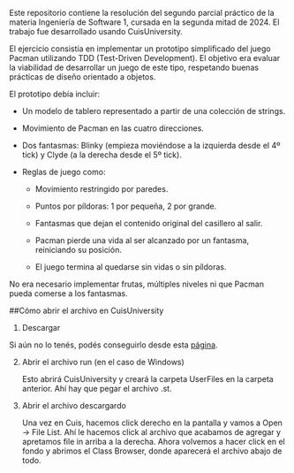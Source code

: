 Este repositorio contiene la resolución del segundo parcial práctico de la materia Ingeniería de Software 1, cursada en la segunda mitad de 2024. El trabajo fue desarrollado usando CuisUniversity.

El ejercicio consistía en implementar un prototipo simplificado del juego Pacman utilizando TDD (Test-Driven Development). El objetivo era evaluar la viabilidad de desarrollar un juego de este tipo, respetando buenas prácticas de diseño orientado a objetos.

El prototipo debía incluir:

- Un modelo de tablero representado a partir de una colección de strings.

- Movimiento de Pacman en las cuatro direcciones.

- Dos fantasmas: Blinky (empieza moviéndose a la izquierda desde el 4º tick) y Clyde (a la derecha desde el 5º tick).

- Reglas de juego como:

  - Movimiento restringido por paredes.

  - Puntos por píldoras: 1 por pequeña, 2 por grande.

  - Fantasmas que dejan el contenido original del casillero al salir.

  - Pacman pierde una vida al ser alcanzado por un fantasma, reiniciando su posición.

  - El juego termina al quedarse sin vidas o sin píldoras.

No era necesario implementar frutas, múltiples niveles ni que Pacman pueda comerse a los fantasmas.

##Cómo abrir el archivo en CuisUniversity
1. Descargar

  Si aún no lo tenés, podés conseguirlo desde esta [página](https://www.isw2.com.ar/cuisuniversity).

2. Abrir el archivo run (en el caso de Windows)

   Esto abrirá CuisUniversity y creará la carpeta UserFiles en la carpeta anterior. Ahí hay que pegar el archivo .st.

3. Abrir el archivo descargardo

   Una vez en Cuis, hacemos click derecho en la pantalla y vamos a Open -> File List. Ahí le hacemos click al archivo que acabamos de agregar y apretamos file in arriba a la derecha. Ahora volvemos a hacer click en el fondo y abrimos el Class Browser, donde aparecerá el archivo abajo de todo.
